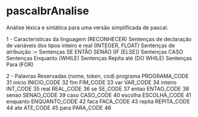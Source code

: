 # pascalbrAnalise
Análise léxica e sintática para uma versão simplificada de pascal.

1 - Características da linguagem (RECONHECER)
Sentenças de declaração de variáveis dos tipos inteiro e real (INTEGER, FLOAT)
Sentenças de atribuição :=
Sentenças SE ENTÃO SENÃO (IF [ELSE])
Sentenças CASO
Sentenças Enquanto (WHILE)
Sentenças Repita até (DO WHILE)
Sentenças Para (FOR)

2 - Palavras Reservadas (nome, token, cod)
programa	PROGRAMA_CODE	31
inicio	INICIO_CODE	32
fim	FIM_CODE	33
var	VAR_CODE	34
inteiro	INT_CODE	35
real	REAL_CODE	36
se	SE_CODE	37
entao	ENTAO_CODE	38
senao	SENAO_CODE	39
caso	CASO_CODE	40
escolha	ESCOLHA_CODE	41
enquanto	ENQUANTO_CODE	42
faca	FACA_CODE	43
repita	REPITA_CODE	44
ate	ATE_CODE	45
para	PARA_CODE	46


